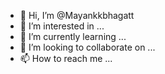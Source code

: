 - 👋 Hi, I’m @Mayankkbhagatt
- 👀 I’m interested in ...
- 🌱 I’m currently learning ...
- 💞️ I’m looking to collaborate on ...
- 📫 How to reach me ...

<!---
Mayankkbhagatt/Mayankkbhagatt is a ✨ special ✨ repository because its `README.md` (this file) appears on your GitHub profile.
You can click the Preview link to take a look at your changes.
--->
